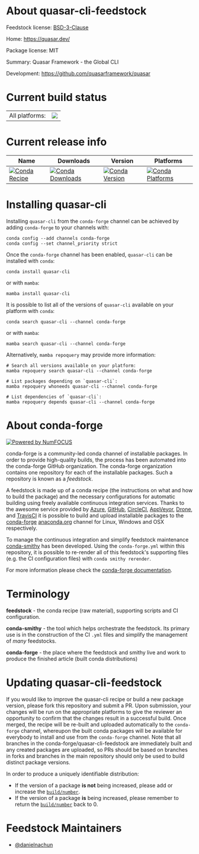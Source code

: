 About quasar-cli-feedstock
==========================

Feedstock license: [BSD-3-Clause](https://github.com/conda-forge/quasar-cli-feedstock/blob/main/LICENSE.txt)

Home: https://quasar.dev/

Package license: MIT

Summary: Quasar Framework - the Global CLI

Development: https://github.com/quasarframework/quasar

Current build status
====================


<table><tr><td>All platforms:</td>
    <td>
      <a href="https://dev.azure.com/conda-forge/feedstock-builds/_build/latest?definitionId=24428&branchName=main">
        <img src="https://dev.azure.com/conda-forge/feedstock-builds/_apis/build/status/quasar-cli-feedstock?branchName=main">
      </a>
    </td>
  </tr>
</table>

Current release info
====================

| Name | Downloads | Version | Platforms |
| --- | --- | --- | --- |
| [![Conda Recipe](https://img.shields.io/badge/recipe-quasar--cli-green.svg)](https://anaconda.org/conda-forge/quasar-cli) | [![Conda Downloads](https://img.shields.io/conda/dn/conda-forge/quasar-cli.svg)](https://anaconda.org/conda-forge/quasar-cli) | [![Conda Version](https://img.shields.io/conda/vn/conda-forge/quasar-cli.svg)](https://anaconda.org/conda-forge/quasar-cli) | [![Conda Platforms](https://img.shields.io/conda/pn/conda-forge/quasar-cli.svg)](https://anaconda.org/conda-forge/quasar-cli) |

Installing quasar-cli
=====================

Installing `quasar-cli` from the `conda-forge` channel can be achieved by adding `conda-forge` to your channels with:

```
conda config --add channels conda-forge
conda config --set channel_priority strict
```

Once the `conda-forge` channel has been enabled, `quasar-cli` can be installed with `conda`:

```
conda install quasar-cli
```

or with `mamba`:

```
mamba install quasar-cli
```

It is possible to list all of the versions of `quasar-cli` available on your platform with `conda`:

```
conda search quasar-cli --channel conda-forge
```

or with `mamba`:

```
mamba search quasar-cli --channel conda-forge
```

Alternatively, `mamba repoquery` may provide more information:

```
# Search all versions available on your platform:
mamba repoquery search quasar-cli --channel conda-forge

# List packages depending on `quasar-cli`:
mamba repoquery whoneeds quasar-cli --channel conda-forge

# List dependencies of `quasar-cli`:
mamba repoquery depends quasar-cli --channel conda-forge
```


About conda-forge
=================

[![Powered by
NumFOCUS](https://img.shields.io/badge/powered%20by-NumFOCUS-orange.svg?style=flat&colorA=E1523D&colorB=007D8A)](https://numfocus.org)

conda-forge is a community-led conda channel of installable packages.
In order to provide high-quality builds, the process has been automated into the
conda-forge GitHub organization. The conda-forge organization contains one repository
for each of the installable packages. Such a repository is known as a *feedstock*.

A feedstock is made up of a conda recipe (the instructions on what and how to build
the package) and the necessary configurations for automatic building using freely
available continuous integration services. Thanks to the awesome service provided by
[Azure](https://azure.microsoft.com/en-us/services/devops/), [GitHub](https://github.com/),
[CircleCI](https://circleci.com/), [AppVeyor](https://www.appveyor.com/),
[Drone](https://cloud.drone.io/welcome), and [TravisCI](https://travis-ci.com/)
it is possible to build and upload installable packages to the
[conda-forge](https://anaconda.org/conda-forge) [anaconda.org](https://anaconda.org/)
channel for Linux, Windows and OSX respectively.

To manage the continuous integration and simplify feedstock maintenance
[conda-smithy](https://github.com/conda-forge/conda-smithy) has been developed.
Using the ``conda-forge.yml`` within this repository, it is possible to re-render all of
this feedstock's supporting files (e.g. the CI configuration files) with ``conda smithy rerender``.

For more information please check the [conda-forge documentation](https://conda-forge.org/docs/).

Terminology
===========

**feedstock** - the conda recipe (raw material), supporting scripts and CI configuration.

**conda-smithy** - the tool which helps orchestrate the feedstock.
                   Its primary use is in the construction of the CI ``.yml`` files
                   and simplify the management of *many* feedstocks.

**conda-forge** - the place where the feedstock and smithy live and work to
                  produce the finished article (built conda distributions)


Updating quasar-cli-feedstock
=============================

If you would like to improve the quasar-cli recipe or build a new
package version, please fork this repository and submit a PR. Upon submission,
your changes will be run on the appropriate platforms to give the reviewer an
opportunity to confirm that the changes result in a successful build. Once
merged, the recipe will be re-built and uploaded automatically to the
`conda-forge` channel, whereupon the built conda packages will be available for
everybody to install and use from the `conda-forge` channel.
Note that all branches in the conda-forge/quasar-cli-feedstock are
immediately built and any created packages are uploaded, so PRs should be based
on branches in forks and branches in the main repository should only be used to
build distinct package versions.

In order to produce a uniquely identifiable distribution:
 * If the version of a package **is not** being increased, please add or increase
   the [``build/number``](https://docs.conda.io/projects/conda-build/en/latest/resources/define-metadata.html#build-number-and-string).
 * If the version of a package **is** being increased, please remember to return
   the [``build/number``](https://docs.conda.io/projects/conda-build/en/latest/resources/define-metadata.html#build-number-and-string)
   back to 0.

Feedstock Maintainers
=====================

* [@danielnachun](https://github.com/danielnachun/)

